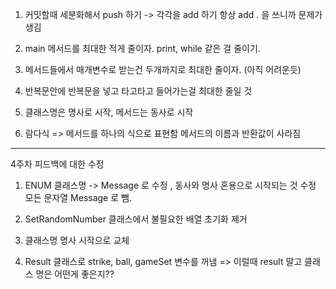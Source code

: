 1. 커밋할때 세분화해서 push 하기 -> 각각을 add 하기 항상 add . 을 쓰니까 문제가 생김

2. main 메서드를 최대한 적게 줄이자. print, while 같은 걸 줄이기.

3. 메서드들에서 매개변수로 받는건 두개까지로 최대한 줄이자. (아직 어려운듯)

4. 반복문안에 반복문을 넣고 타고타고 들어가는걸 최대한 줄일 것

5. 클래스명은 명사로 시작, 메서드는 동사로 시작

6. 람다식 => 메서드를 하나의 식으로 표현함
메서드의 이름과 반환값이 사라짐


--------------------------------------------------------


4주차 피드백에 대한 수정
1. ENUM 클래스명 -> Message 로 수정 , 동사와 명사 혼용으로 시작되는 것 수정
    모든 문자열 Message 로 뺌.

2. SetRandomNumber 클래스에서 불필요한 배열 초기화 제거 

3. 클래스명 명사 시작으로 교체

4. Result 클래스로 strike, ball, gameSet 변수를 꺼냄 => 이럴때 result 말고 클래스 명은 어떤게 좋은지??